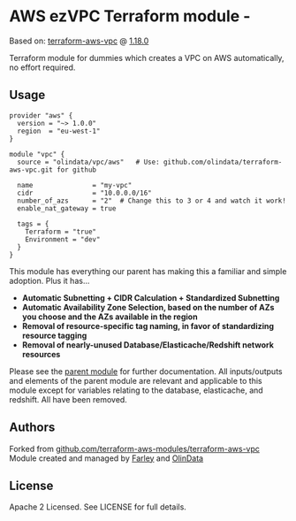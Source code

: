 AWS ezVPC Terraform module - 
========================

Based on: [terraform-aws-vpc](https://github.com/terraform-aws-modules/terraform-aws-vpc) @ [1.18.0](https://github.com/terraform-aws-modules/terraform-aws-vpc/releases/tag/v1.18.0)

Terraform module for dummies which creates a VPC on AWS automatically, no effort required.

Usage
-----

```hcl
provider "aws" {
  version = "~> 1.0.0"
  region  = "eu-west-1"
}

module "vpc" {
  source = "olindata/vpc/aws"   # Use: github.com/olindata/terraform-aws-vpc.git for github

  name               = "my-vpc"
  cidr               = "10.0.0.0/16"
  number_of_azs      = "2"  # Change this to 3 or 4 and watch it work!
  enable_nat_gateway = true

  tags = {
    Terraform = "true"
    Environment = "dev"
  }
}
```

This module has everything our parent has making this a familiar and simple adoption.  Plus it has...

* **Automatic Subnetting + CIDR Calculation + Standardized Subnetting**
* **Automatic Availability Zone Selection, based on the number of AZs you choose and the AZs available in the region**
* **Removal of resource-specific tag naming, in favor of standardizing resource tagging**
* **Removal of nearly-unused Database/Elasticache/Redshift network resources**

Please see the [parent module](https://github.com/terraform-aws-modules/terraform-aws-vpc) for further documentation.  All inputs/outputs and elements of the parent module are relevant and applicable to this module except for variables relating to the database, elasticache, and redshift.  All have been removed.

Authors
-------

Forked from [github.com/terraform-aws-modules/terraform-aws-vpc](https://github.com/terraform-aws-modules/terraform-aws-vpc)
<br/>Module created and managed by [Farley](https://github.com/andrewfarley) and [OlinData](https://olindata.com/)

License
-------

Apache 2 Licensed. See LICENSE for full details.
